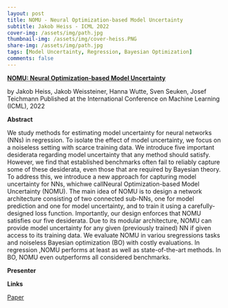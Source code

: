 ```yaml
---
layout: post
title: NOMU - Neural Optimization-based Model Uncertainty
subtitle: Jakob Heiss - ICML 2022
cover-img: /assets/img/path.jpg
thumbnail-img: /assets/img/cover-heiss.PNG
share-img: /assets/img/path.jpg
tags: [Model Uncertainty, Regression, Bayesian Optimization]
comments: false
---
```


[**NOMU: Neural Optimization-based Model Uncertainty**](https://arxiv.org/pdf/2102.13640.pdf)

by Jakob Heiss, Jakob Weissteiner, Hanna Wutte, Sven Seuken, Josef Teichmann
Published at the International Conference on Machine Learning (ICML), 2022

**Abstract**

We study methods for estimating model uncertainty for neural networks (NNs) in regression. To isolate the effect of model uncertainty, we focus on a noiseless setting with scarce training data. We introduce five important desiderata regarding model uncertainty that any method should satisfy. However, we find that established benchmarks often fail to reliably capture some of these desiderata, even those that are required by Bayesian theory. To address this, we introduce a new approach for capturing model uncertainty for NNs, whichwe  callNeural  Optimization-based  Model  Uncertainty (NOMU). The main idea of NOMU is to  design  a  network  architecture  consisting  of two connected sub-NNs, one for model prediction and one for model uncertainty, and to train it using a carefully-designed loss function. Importantly, our design enforces that NOMU satisfies our five desiderata. Due to its modular architecture, NOMU can provide model uncertainty for any given (previously trained) NN if given access to its training data. We evaluate NOMU in variou sregressions tasks and noiseless Bayesian optimization (BO) with costly evaluations. In regression ,NOMU performs at least as well as state-of-the-art methods. In BO, NOMU even outperforms all considered benchmarks.

**Presenter**


**Links**

[Paper](https://arxiv.org/pdf/2102.13640.pdf)
